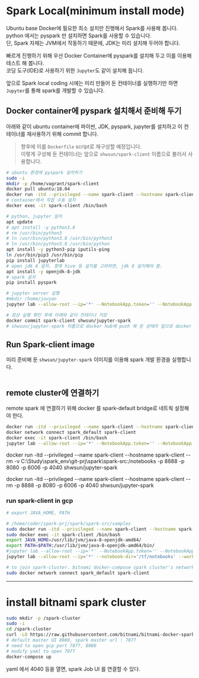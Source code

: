 # Spark Local(minimum install mode) 
Ubuntu base Docker에 필요한 최소 설치만 진행해서 Spark를 사용해 봅니다.  
python 에서는 pyspark 만 설치하면 Spark를 사용할 수 있습니다.  
단, Spark 자체는 JVM에서 작동하기 때문에, JDK는 미리 설치해 두어야 합니다.  
  
빠르게 진행하기 위해 우선 Docker Container에 pyspark를 설치해 두고 이를 이용해 테스트 해 봅니다.  
코딩 도구(IDE)로 사용하기 위한 `Jupyter`도 같이 설치해 둡니다.  
  
앞으로 Spark local coding 시에는 미리 만들어 둔 컨테이너를 실행하기만 하면 `Jupyter`를 통해 spark를 개발할 수 있습니다.  

## Docker container에 pyspark 설치해서 준비해 두기   
아래와 같이 ubuntu container에 파이썬, JDK, pyspark, jupyter를 설치하고 이 컨테이너를 재사용하기 위해 commit 합니다.  
> 향후에 이를 `Dockerfile` script로 재구성할 예정입니다.  
이렇게 구성해 둔 컨테이너는 앞으로 `shwsun/spark-client` 이름으로 불러서 사용합니다.  

```bash
# ubuntu 환경에 pyspark 설치하기 
sudo -i 
mkdir -p /home/vagrant/spark-client
docker pull ubuntu:18.04   
docker run -itd --privileged --name spark-client --hostname spark-client --rm -v /spark-client:/notebooks -p 8888 -p 8080 -p 6006 -p 4040 ubuntu:18.04
# container에서 직접 수동 설치  
docker exec -it spark-client /bin/bash

# python, jupyter 설치  
apt update
# apt install -y python3.8
# rm /usr/bin/python3 
# ln /usr/bin/python3.8 /usr/bin/python3
# ln /usr/bin/python3.8 /usr/bin/python  
apt install -y python3-pip iputils-ping
ln /usr/bin/pip3 /usr/bin/pip  
pip install jupyterlab
# open jdk 8 설치. 향후 hive 등 설치를 고려하면, jdk 8 설치해야 함.  
apt install -y openjdk-8-jdk 
# spark 설치  
pip install pyspark

# jupyter server 실행  
#mkdir /home/jovyan 
jupyter lab --allow-root --ip='*' --NotebookApp.token='' --NotebookApp.password='' --workspace='/notebooks' > /dev/null 2>&1 & 

# 정상 실행 확인 후에 아래와 같이 컨테이너 저장  
docker commit spark-client shwsun/jupyter-spark
# shwsun/jupyter-spark 이름으로 docker hub에 push 해 둔 상태라 앞으로 docker pull shwsun/jupyter-spark 로 사용할 수 있음  

```


## Run Spark-client image  
미리 준비해 둔 `shwsun/jupyter-spark` 이미지를 이용해 spark 개발 환경을 실행합니다.  
```bash
```



## remote cluster에 연결하기  
remote spark 에 연결하기 위해 docker 를 spark-default bridge로 네트웍 설정해야 한다.  
```bash
docker run -itd --privileged --name spark-client --hostname spark-client --rm -v /home/shwsun/spark/client:/notebooks -p 8888 -p 8080 -p 6006 -p 4040 --gpus all shwsun/jupyter-spark
docker network connect spark_default spark-client
docker exec -it spark-client /bin/bash
jupyter lab --allow-root --ip='*' --NotebookApp.token='' --NotebookApp.password='' --workspace='/tf/notebooks' > /dev/null 2>&1 & 

```

docker run -itd --privileged --name spark-client --hostname spark-client --rm -v C:\Study\spark_env\git-prj\spark\spark-src:/notebooks -p 8888 -p 8080 -p 6006 -p 4040 shwsun/jupyter-spark

docker run -itd --privileged --name spark-client --hostname spark-client --rm -p 8888 -p 8080 -p 6006 -p 4040 shwsun/jupyter-spark

### run spark-client in gcp  
```bash
# export JAVA_HOME, PATH

# /home/coder/spark-prj/spark/spark-src/samples
sudo docker run -itd --privileged --name spark-client --hostname spark-client --rm -p 9999:8888 -p 4040-4050 shwsun/jupyter-spark
sudo docker exec -it spark-client /bin/bash
export JAVA_HOME=/usr/lib/jvm/java-8-openjdk-amd64/
export PATH=$PATH:/usr/lib/jvm/java-8-openjdk-amd64/bin/
#jupyter lab --allow-root --ip='*' --NotebookApp.token='' --NotebookApp.password='' --workspace='/tf/notebooks' > /dev/null 2>&1 & 
jupyter lab --allow-root --ip='*' --notebook-dir='/tf/notebooks' --workspace='/tf/notebooks' > /dev/null 2>&1 & 

# to join spark-cluster. bitnami docker-compose spark cluster's network name is 'spark_default' 
sudo docker network connect spark_default spark-client
```
  
---  
# install bitnami spark cluster 
```bash
sudo mkdir -p /spark-cluster
sudo -i
cd /spark-cluster
curl -LO https://raw.githubusercontent.com/bitnami/bitnami-docker-spark/master/docker-compose.yml
# default master UI 8080, spark master url : 7077
# need to open gcp port 7077, 8080 
# modify yaml to open 7077
docker-compose up 
```
yaml 에서 4040 등을 열면, spark Job UI 를 연결할 수 있다.  
  